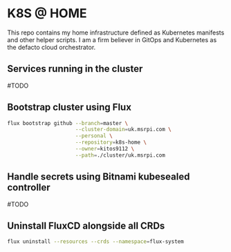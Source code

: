# K8S @ HOME

This repo contains my home infrastructure defined as Kubernetes manifests and other helper scripts.
I am a firm believer in GitOps and Kubernetes as the defacto cloud orchestrator.

## Services running in the cluster
#TODO

## Bootstrap cluster using Flux

```sh
flux bootstrap github --branch=master \
                      --cluster-domain=uk.msrpi.com \
                      --personal \
                      --repository=k8s-home \
                      --owner=kitos9112 \
                      --path=./cluster/uk.msrpi.com
```

## Handle secrets using Bitnami kubesealed controller
#TODO

## Uninstall FluxCD alongside all CRDs

```sh
flux uninstall --resources --crds --namespace=flux-system
```
